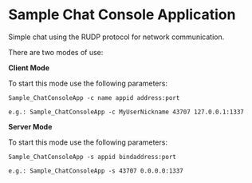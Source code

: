 ﻿# Sample Chat Console Application

Simple chat using the RUDP protocol for network communication.

There are two modes of use:

**Client Mode**

To start this mode use the following parameters:

	Sample_ChatConsoleApp -c name appid address:port
	
	e.g.: Sample_ChatConsoleApp -c MyUserNickname 43707 127.0.0.1:1337

**Server Mode**

To start this mode use the following parameters:

	Sample_ChatConsoleApp -s appid bindaddress:port
	
	e.g.: Sample_ChatConsoleApp -s 43707 0.0.0.0:1337
